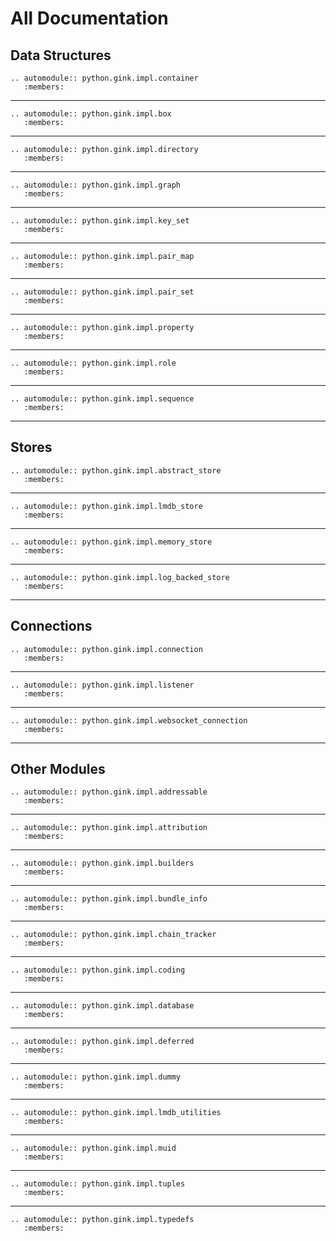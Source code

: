 # All Documentation

## Data Structures

```{eval-rst}
.. automodule:: python.gink.impl.container
   :members:
```
<hr>

```{eval-rst}
.. automodule:: python.gink.impl.box
   :members:
```
<hr>

```{eval-rst}
.. automodule:: python.gink.impl.directory
   :members:
```
<hr>

```{eval-rst}
.. automodule:: python.gink.impl.graph
   :members:
```
<hr>

```{eval-rst}
.. automodule:: python.gink.impl.key_set
   :members:
```
<hr>

```{eval-rst}
.. automodule:: python.gink.impl.pair_map
   :members:
```
<hr>

```{eval-rst}
.. automodule:: python.gink.impl.pair_set
   :members:
```
<hr>

```{eval-rst}
.. automodule:: python.gink.impl.property
   :members:
```
<hr>

```{eval-rst}
.. automodule:: python.gink.impl.role
   :members:
```
<hr>

```{eval-rst}
.. automodule:: python.gink.impl.sequence
   :members:
```
<hr>

## Stores

```{eval-rst}
.. automodule:: python.gink.impl.abstract_store
   :members:
```
<hr>

```{eval-rst}
.. automodule:: python.gink.impl.lmdb_store
   :members:
```
<hr>

```{eval-rst}
.. automodule:: python.gink.impl.memory_store
   :members:
```
<hr>

```{eval-rst}
.. automodule:: python.gink.impl.log_backed_store
   :members:
```
<hr>

## Connections

```{eval-rst}
.. automodule:: python.gink.impl.connection
   :members:
```
<hr>

```{eval-rst}
.. automodule:: python.gink.impl.listener
   :members:
```
<hr>

```{eval-rst}
.. automodule:: python.gink.impl.websocket_connection
   :members:
```
<hr>

## Other Modules

```{eval-rst}
.. automodule:: python.gink.impl.addressable
   :members:
```
<hr>

```{eval-rst}
.. automodule:: python.gink.impl.attribution
   :members:
```
<hr>

```{eval-rst}
.. automodule:: python.gink.impl.builders
   :members:
```
<hr>

```{eval-rst}
.. automodule:: python.gink.impl.bundle_info
   :members:
```
<hr>

```{eval-rst}
.. automodule:: python.gink.impl.chain_tracker
   :members:
```
<hr>

```{eval-rst}
.. automodule:: python.gink.impl.coding
   :members:
```
<hr>

```{eval-rst}
.. automodule:: python.gink.impl.database
   :members:
```
<hr>

```{eval-rst}
.. automodule:: python.gink.impl.deferred
   :members:
```
<hr>

```{eval-rst}
.. automodule:: python.gink.impl.dummy
   :members:
```
<hr>

```{eval-rst}
.. automodule:: python.gink.impl.lmdb_utilities
   :members:
```
<hr>

```{eval-rst}
.. automodule:: python.gink.impl.muid
   :members:
```
<hr>


```{eval-rst}
.. automodule:: python.gink.impl.tuples
   :members:
```
<hr>

```{eval-rst}
.. automodule:: python.gink.impl.typedefs
   :members:
```
